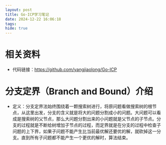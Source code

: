 ```yaml
---
layout: post
title: Go-ICP学习笔记
date: 2024-12-22 16:06:18
tags:
hide: true
---
```


# 相关资料
* 代码链接：https://github.com/yangjiaolong/Go-ICP
# 分支定界（Branch and Bound）介绍
* 定义：分支定界法始终围绕着一颗搜索树进行，将原问题看做搜索树的根节点，从这里出发，分支的含义就是将大的问题分割成小的问题。大问题可以看成是搜索树的父节点，那么大问题分割出来的小问题就是父节点的子节点。分支的过程就是不断给树增加子节点的过程，而定界就是在分支的过程中检查子问题的上下界，如果子问题不能产生比当前最优解还要优的解，就砍掉这一分支。直到所有子问题都不能产生一个更优的解时，算法结束。
